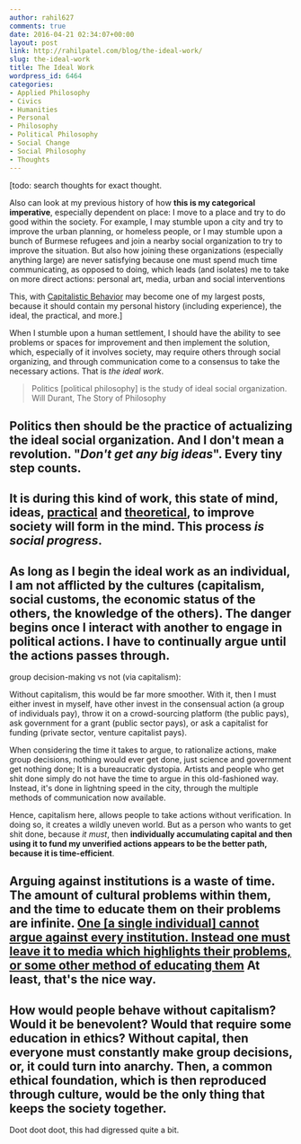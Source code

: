 ```yaml
---
author: rahil627
comments: true
date: 2016-04-21 02:34:07+00:00
layout: post
link: http://rahilpatel.com/blog/the-ideal-work/
slug: the-ideal-work
title: The Ideal Work
wordpress_id: 6464
categories:
- Applied Philosophy
- Civics
- Humanities
- Personal
- Philosophy
- Political Philosophy
- Social Change
- Social Philosophy
- Thoughts
---
```


[todo: search thoughts for exact thought. 

Also can look at my previous history of how **this is my categorical imperative**, especially dependent on place: I move to a place and try to do good within the society. For example, I may stumble upon a city and try to improve the urban planning, or homeless people, or I may stumble upon a bunch of Burmese refugees and join a nearby social organization to try to improve the situation. But also how joining these organizations (especially anything large) are never satisfying because one must spend much time communicating, as opposed to doing, which leads (and isolates) me to take on more direct actions: personal art, media, urban and social interventions

This, with [Capitalistic Behavior](http://www.rahilpatel.com/blog/capitalistic-behavior) may become one of my largest posts, because it should contain my personal history (including experience), the ideal, the practical, and more.]

When I stumble upon a human settlement, I should have the ability to see problems or spaces for improvement and then implement the solution, which, especially of it involves society, may require others through social organizing, and through communication come to a consensus to take the necessary actions. That is _the ideal work_.



<blockquote>Politics [political philosophy] is the study of ideal social organization.
Will Durant, The Story of Philosophy</blockquote>



**Politics then should be the practice of actualizing the ideal social organization.** And I don't mean a revolution. "_Don't get any big ideas_". Every tiny step counts.
--

It is during this kind of work, this state of mind, **ideas, [practical](http://www.rahilpatel.com/blog/valuable-things-ive-written#future) and [theoretical](http://www.rahilpatel.com/blog/valuable-things-ive-written#ideals), to improve society will form in the mind. This process _is_ _social progress_.**
--

As long as I begin the ideal work as an individual, I am not afflicted by the cultures (capitalism, social customs, the economic status of the others, the knowledge of the others). The danger begins once I interact with another to engage in political actions. I have to continually argue until the actions passes through.
--

group decision-making vs not (via capitalism):

Without capitalism, this would be far more smoother. With it, then I must either invest in myself, have other invest in the consensual action (a group of individuals pay), throw it on a crowd-sourcing platform (the public pays), ask government for a grant (public sector pays), or ask a capitalist for funding (private sector, venture capitalist pays).

When considering the time it takes to argue, to rationalize actions, make group decisions, nothing would ever get done, just science and government get nothing done; It is a bureaucratic dystopia. Artists and people who get shit done simply do not have the time to argue in this old-fashioned way. Instead, it's done in lightning speed in the city, through the multiple methods of communication now available.

Hence, capitalism here, allows people to take actions without verification. In doing so, it creates a wildly uneven world. But as a person who wants to get shit done, because _it must_, then **individually accumulating capital and then using it to fund my unverified actions appears to be the better path, because it is time-efficient**.

**Arguing against institutions is a waste of time.** The amount of cultural problems within them, and the time to educate them on their problems are infinite. [One [a single individual] cannot argue against every institution. Instead one must leave it to media which highlights their problems, or some other method of educating them](http://www.rahilpatel.com/blog/language-and-decision-making) At least, that's the nice way.
--

How would people behave without capitalism? Would it be benevolent? Would that require some education in ethics? Without capital, then everyone must constantly make group decisions, or, it could turn into anarchy. Then, a common ethical foundation, which is then reproduced through culture, would be the only thing that keeps the society together.
--

Doot doot doot, this had digressed quite a bit.
